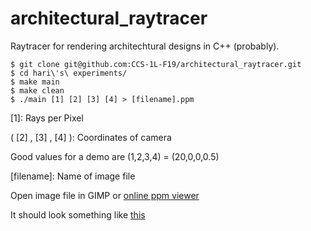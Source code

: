 # architectural_raytracer
Raytracer for rendering architechtural designs in C++ (probably).

```
$ git clone git@github.com:CCS-1L-F19/architectural_raytracer.git
$ cd hari\'s\ experiments/
$ make main
$ make clean
$ ./main [1] [2] [3] [4] > [filename].ppm
```
[1]: Rays per Pixel

( [2] , [3] , [4] ): Coordinates of camera

Good values for a demo are (1,2,3,4) = (20,0,0,0.5)

[filename]: Name of image file

Open image file in GIMP or [online ppm viewer](http://paulcuth.me.uk/netpbm-viewer/)

It should look something like [this](https://imgur.com/a/0gUIdTs)
